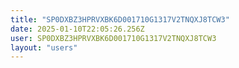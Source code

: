 ```yaml
---
title: "SP0DXBZ3HPRVXBK6D001710G1317V2TNQXJ8TCW3"
date: 2025-01-10T22:05:26.256Z
user: SP0DXBZ3HPRVXBK6D001710G1317V2TNQXJ8TCW3
layout: "users"
---
```

    